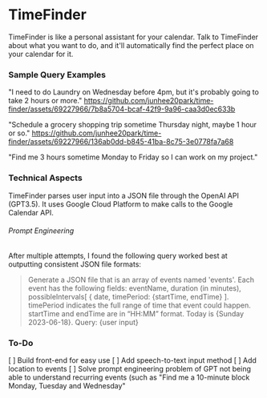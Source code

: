 # TimeFinder
TimeFinder is like a personal assistant for your calendar. Talk to TimeFinder about what you want to do, and it'll automatically find the perfect place on your calendar for it.

### Sample Query Examples
"I need to do Laundry on Wednesday before 4pm, but it's probably going to take 2 hours or more."
https://github.com/junhee20park/time-finder/assets/69227966/7b8a5704-bcaf-42f9-9a96-caa3d0ec633b

"Schedule a grocery shopping trip sometime Thursday night, maybe 1 hour or so."
https://github.com/junhee20park/time-finder/assets/69227966/136ab0dd-b845-41ba-8c75-3e0778fa7a68

"Find me 3 hours sometime Monday to Friday so I can work on my project."


### Technical Aspects
TimeFinder parses user input into a JSON file through the OpenAI API (GPT3.5).
It uses Google Cloud Platform to make calls to the Google Calendar API.

###### Prompt Engineering
After multiple attempts, I found the following query worked best at outputting consistent JSON file formats:
> Generate a JSON file that is an array of events named 'events'. Each event has the following fields: eventName, duration (in minutes), possibleIntervals[ { date, timePeriod: {startTime, endTime} ]. timePeriod indicates the full range of time that event could happen. startTime and endTime are in “HH:MM” format. Today is {Sunday 2023-06-18}. Query: {user input}


### To-Do
[ ] Build front-end for easy use
[ ] Add speech-to-text input method
[ ] Add location to events
[ ] Solve prompt engineering problem of GPT not being able to understand recurring events (such as "Find me a 10-minute block Monday, Tuesday and Wednesday"
